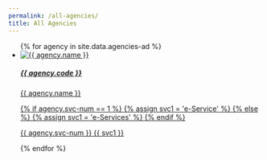 ```yaml
---
permalink: /all-agencies/
title: All Agencies
---
```


<div class="list-container">
  <ul class="vertical-list">    
   {%   for agency in site.data.agencies-ad   %}
    <li class="list-item">
      <a href="/agency/{{ agency.code }}" >
        <div class="list-item">
            <img src="{{ agency.image-url }}" alt="{{ agency.name }}" />
        </div>
        <div class="list-item-text">
            <h5>{{ agency.code }}</h5>
            <p> {{ agency.name }}</p>          
        </div> 
        {% if agency.svc-num == 1 %}
          {% assign svc1 = 'e-Service' %}
        {% else %}
          {% assign svc1 = 'e-Services' %}
        {% endif %}
        <span class="num-of-eservices"><p>{{ agency.svc-num }} {{ svc1 }}</p>
        </span>
      </a>     
    </li>          
  {%  endfor  %}  
  </ul>
</div>
